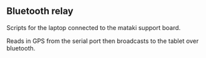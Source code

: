 ## Bluetooth relay
Scripts for the laptop connected to the mataki support board.

Reads in GPS from the serial port then broadcasts to the tablet over bluetooth.
